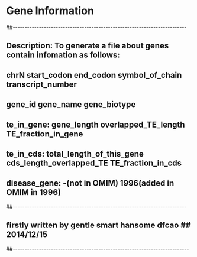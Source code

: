 Gene Information
===========================
##-------------------------------------------------------------------------
## Description: To generate a file about genes contain infomation as follows:
## chrN start_codon end_codon symbol_of_chain transcript_number
## gene_id gene_name gene_biotype
## te_in_gene: gene_length overlapped_TE_length TE_fraction_in_gene
## te_in_cds: total_length_of_this_gene cds_length_overlapped_TE TE_fraction_in_cds
## disease_gene: -(not in OMIM) 1996(added in OMIM in 1996)
##-------------------------------------------------------------------------
## firstly written by gentle smart hansome dfcao ## 2014/12/15 ##
##--------------------------------------------------------------------------
